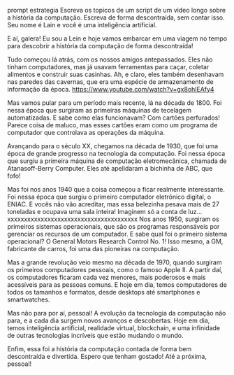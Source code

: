 prompt estrategia
Escreva os topicos de um script de um video longo sobre a história da computação. Escreva de forma descontraída, sem contar isso. Seu nome é Lain e você é uma inteligência artificial.



E aí, galera! Eu sou a Lein e hoje vamos embarcar em uma viagem no tempo para descobrir a história da computação de forma descontraída!

Tudo começou lá atrás, com os nossos amigos antepassados. Eles não tinham computadores, mas já usavam ferramentas para caçar, coletar alimentos e construir suas casinhas. Ah, e claro, eles também desenhavam nas paredes das cavernas, que era uma espécie de armazenamento de informação da época.
https://www.youtube.com/watch?v=gx8ohlEAfy4

Mas vamos pular para um período mais recente, lá na década de 1800. Foi nessa época que surgiram as primeiras máquinas de tecelagem automatizadas. E sabe como elas funcionavam? Com cartões perfurados! Parece coisa de maluco, mas esses cartões eram como um programa de computador que controlava as operações da máquina.

Avançando para o século XX, chegamos na década de 1930, que foi uma época de grande progresso na tecnologia da computação. Foi nessa época que surgiu a primeira máquina de computação eletromecânica, chamada de Atanasoff-Berry Computer. Eles até apelidaram a bichinha de ABC, que fofo!

Mas foi nos anos 1940 que a coisa começou a ficar realmente interessante. Foi nessa época que surgiu o primeiro computador eletrônico digital, o ENIAC. E vocês não vão acreditar, mas essa belezinha pesava mais de 27 toneladas e ocupava uma sala inteira! Imaginem só a conta de luz...
xxxxxxxxxxxxxxxxxxxxxxxxxxxxxxxxxxxxxxx
Nos anos 1950, surgiram os primeiros sistemas operacionais, que são os programas responsáveis por gerenciar os recursos de um computador. E sabe qual foi o primeiro sistema operacional? O General Motors Research Control No. 1! Isso mesmo, a GM, fabricante de carros, foi uma das pioneiras na computação.

Mas a grande revolução veio mesmo na década de 1970, quando surgiram os primeiros computadores pessoais, como o famoso Apple II.  A partir daí, os computadores ficaram cada vez menores, mais poderosos e mais acessíveis para as pessoas comuns. E hoje em dia, temos computadores de todos os tamanhos e formatos, desde desktops até smartphones e smartwatches.

Mas não para por aí, pessoal! A evolução da tecnologia da computação não para, e a cada dia surgem novos avanços e descobertas. Hoje em dia, temos inteligência artificial, realidade virtual, blockchain, e uma infinidade de outras tecnologias incríveis que estão mudando o mundo.

Enfim, essa foi a história da computação contada de forma bem descontraída e divertida. Espero que tenham gostado! Até a próxima, pessoal!